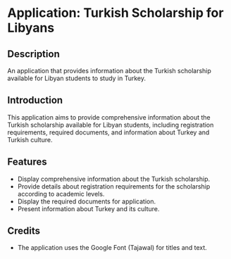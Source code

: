 # Application: Turkish Scholarship for Libyans

## Description
An application that provides information about the Turkish scholarship available for Libyan students to study in Turkey.

## Introduction
This application aims to provide comprehensive information about the Turkish scholarship available for Libyan students, including registration requirements, required documents, and information about Turkey and Turkish culture.

## Features
- Display comprehensive information about the Turkish scholarship.
- Provide details about registration requirements for the scholarship according to academic levels.
- Display the required documents for application.
- Present information about Turkey and its culture.

## Credits
- The application uses the Google Font (Tajawal) for titles and text.
